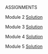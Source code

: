ASSIGNMENTS

Module 2
[Solution](https://sam-nk.github.io/mod2_solution/)

Module 3
[Solution](https://sam-nk.github.io/mod3_solution)

Module 4
[Solution](https://sam-nk.github.io/mod4_solution/)

Module 5
[Solution](https://sam-nk.github.io/mod5_solution/)
